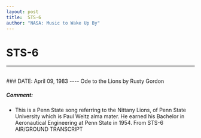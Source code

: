 ```yaml
---
layout: post
title:  STS-6
author: "NASA: Music to Wake Up By"
---
```


# STS-6
----
<br/>
### DATE: April 09, 1983
----
Ode to the Lions by Rusty Gordon

##### Comment:
* This is a Penn State song referring to the Nittany Lions, of Penn State University which is Paul Weitz alma mater. He earned his Bachelor in Aeronautical Engineering at Penn State in 1954. From STS-6 AIR/GROUND TRANSCRIPT
